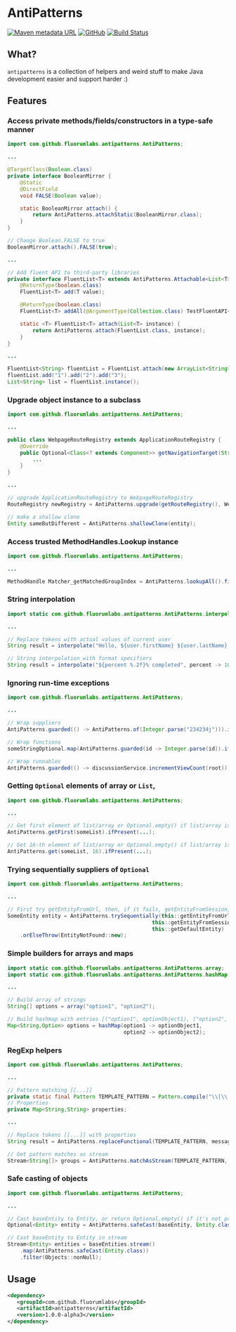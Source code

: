 # AntiPatterns


[![Maven metadata URL](https://img.shields.io/maven-metadata/v/http/oss.sonatype.org/content/groups/public/com/github/fluorumlabs/antipatterns/maven-metadata.xml.svg)](https://oss.sonatype.org/content/groups/public/com/github/fluorumlabs/antipatterns/) 
[![GitHub](https://img.shields.io/github/license/fluorumlabs/antipatterns.svg)](https://github.com/fluorumlabs/antipatterns/blob/master/LICENSE)
 [![Build Status](https://travis-ci.com/fluorumlabs/antipatterns.svg?branch=master)](https://travis-ci.com/fluorumlabs/antipatterns) 

## What?

`antipatterns` is a collection of helpers and weird stuff to make Java development easier and support harder :)

## Features

### Access private methods/fields/constructors in a type-safe manner

```java
import com.github.fluorumlabs.antipatterns.AntiPatterns;

...

@TargetClass(Boolean.class)
private interface BooleanMirror {
    @Static
    @DirectField
    void FALSE(Boolean value);

    static BooleanMirror attach() {
        return AntiPatterns.attachStatic(BooleanMirror.class);
    }
}

// Change Boolean.FALSE to true
BooleanMirror.attach().FALSE(true);

...

// Add fluent API to third-party libraries
private interface FluentList<T> extends AntiPatterns.Attachable<List<T>> {
    @ReturnType(boolean.class)
    FluentList<T> add(T value);

    @ReturnType(boolean.class)
    FluentList<T> addAll(@ArgumentType(Collection.class) TestFluentAPI<T> other);

    static <T> FluentList<T> attach(List<T> instance) {
        return AntiPatterns.attach(FluentList.class, instance);
    }
}

...

FluentList<String> fluentList = FluentList.attach(new ArrayList<String>());
fluentList.add("1").add("2").add("3");
List<String> list = fluentList.instance();
```

### Upgrade object instance to a subclass

```java
import com.github.fluorumlabs.antipatterns.AntiPatterns;

...

public class WebpageRouteRegistry extends ApplicationRouteRegistry {
    @Override
    public Optional<Class<? extends Component>> getNavigationTarget(String pathString, List<String> segments) {
        ...
    }
}

...

// upgrade ApplicationRouteRegistry to WebpageRouteRegistry
RouteRegistry newRegistry = AntiPatterns.upgrade(getRouteRegistry(), WebpageRouteRegistry.class);

// make a shallow clone
Entity sameButDifferent = AntiPatterns.shallowClone(entity);
```

### Access trusted MethodHandles.Lookup instance

```java
import com.github.fluorumlabs.antipatterns.AntiPatterns;

...

MethodHandle Matcher_getMatchedGroupIndex = AntiPatterns.lookupAll().findVirtual(Matcher.class, "getMatchedGroupIndex", MethodType.methodType(int.class, String.class));
```

### String interpolation

```java
import static com.github.fluorumlabs.antipatterns.AntiPatterns.interpolate;

...

// Replace tokens with actual values of current user
String result = interpolate("Hello, ${user.firstName} ${user.lastName}!", user -> getCurrentUser());

// String interpolation with format specifiers
String result = interpolate("${percent %.2f}% completed", percent -> 100*progressValue);
``` 

### Ignoring run-time exceptions

```java
import com.github.fluorumlabs.antipatterns.AntiPatterns;

...

// Wrap suppliers
AntiPatterns.guarded(() -> AntiPatterns.of(Integer.parse("234234j"))).ifPresent(...);

// Wrap functions
someStringOptional.map(AntiPatterns.guarded(id -> Integer.parse(id)).ifPresent(...);

// Wrap runnables
AntiPatterns.guarded(() -> discussionService.incrementViewCount(root));
```

### Getting `Optional` elements of array or `List`, 

```java
import com.github.fluorumlabs.antipatterns.AntiPatterns;

...

// Get first element of list/array or Optional.empty() if list/array is null or empty
AntiPatterns.getFirst(someList).ifPresent(...);

// Get 16-th element of list/array or Optional.empty() if list/array is null or has less then 17 elements
AntiPatterns.get(someList, 16).ifPresent(...);
```

### Trying sequentially suppliers of `Optional`

```java
import com.github.fluorumlabs.antipatterns.AntiPatterns;

...

// First try getEntityFromUrl, then, if it fails, getEntityFromSession, otherwise obtain default entity
SomeEntity entity = AntiPatterns.trySequentially(this::getEntityFromUrl, 
                                              this::getEntityFromSession, 
                                              this::getDefaultEntity)
    .orElseThrow(EntityNotFound::new);
```

### Simple builders for arrays and maps

```java
import static com.github.fluorumlabs.antipatterns.AntiPatterns.array;
import static com.github.fluorumlabs.antipatterns.AntiPatterns.hashMap;

...

// Build array of strings
String[] options = array("option1", "option2");

// Build hashmap with entries [("option1", optionObject1), ("option2", optionObject2)]
Map<String,Option> options = hashMap(option1 -> optionObject1, 
                                     option2 -> optionObject2);
```

### RegExp helpers

```java
import com.github.fluorumlabs.antipatterns.AntiPatterns;

...

// Pattern matching [[...]]
private static final Pattern TEMPLATE_PATTERN = Pattern.compile("\\[\\[([^\\]]+)\\]\\]");
// Properties
private Map<String,String> properties;

...

// Replace tokens [[...]] with properties
String result = AntiPatterns.replaceFunctional(TEMPLATE_PATTERN, message, groups -> properties.get(groups[1]));

// Get pattern matches as stream
Stream<String[]> groups = AntiPatterns.matchAsStream(TEMPLATE_PATTERN, message);
```

### Safe casting of objects

```java
import com.github.fluorumlabs.antipatterns.AntiPatterns;

...

// Cast baseEntity to Entity, or return Optional.empty() if it's not possible
Optional<Entity> entity = AntiPatterns.safeCast(baseEntity, Entity.class);

// Cast baseEntity to Entity in stream
Stream<Entity> entities = baseEntities.stream()
    .map(AntiPatterns.safeCast(Entity.class))
    .filter(Objects::nonNull);
```

## Usage

```xml
<dependency>
   <groupId>com.github.fluorumlabs</groupId>
   <artifactId>antipatterns</artifactId>
   <version>1.0.0-alpha3</version>
</dependency>
```
